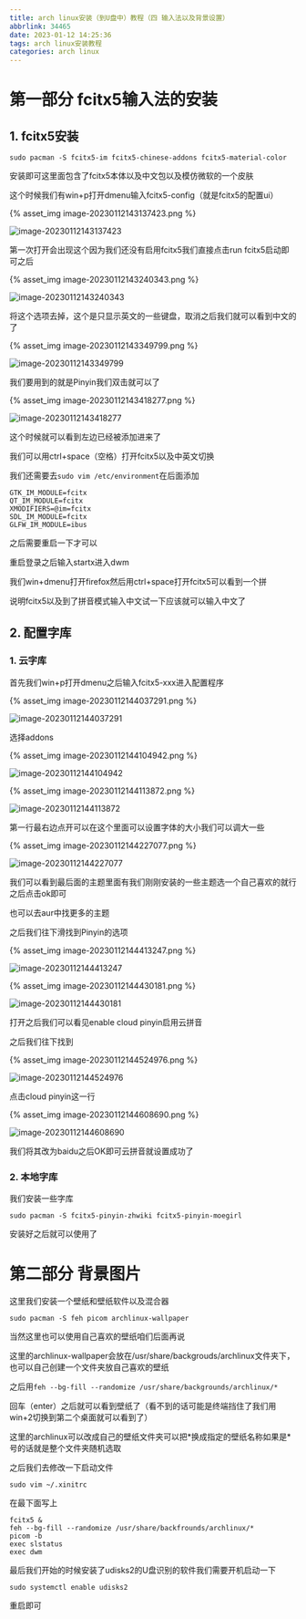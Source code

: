 ```yaml
---
title: arch linux安装（到U盘中）教程（四 输入法以及背景设置）
abbrlink: 34465
date: 2023-01-12 14:25:36
tags: arch linux安装教程
categories: arch linux
---
```


# 第一部分 fcitx5输入法的安装

## 1. fcitx5安装

`sudo pacman -S fcitx5-im fcitx5-chinese-addons fcitx5-material-color`

安装即可这里面包含了fcitx5本体以及中文包以及模仿微软的一个皮肤

这个时候我们有win+p打开dmenu输入fcitx5-config（就是fcitx5的配置ui）

{% asset_img image-20230112143137423.png %}

![image-20230112143137423](arch-linux安装教程四/image-20230112143137423.png)

第一次打开会出现这个因为我们还没有启用fcitx5我们直接点击run fcitx5启动即可之后

{% asset_img image-20230112143240343.png %}

![image-20230112143240343](arch-linux安装教程四/image-20230112143240343.png)

将这个选项去掉，这个是只显示英文的一些键盘，取消之后我们就可以看到中文的了

{% asset_img image-20230112143349799.png %}

![image-20230112143349799](arch-linux安装教程四/image-20230112143349799.png)

我们要用到的就是Pinyin我们双击就可以了

{% asset_img image-20230112143418277.png %}

![image-20230112143418277](arch-linux安装教程四/image-20230112143418277.png)

这个时候就可以看到左边已经被添加进来了

我们可以用ctrl+space（空格）打开fcitx5以及中英文切换

我们还需要去`sudo vim /etc/environment`在后面添加

```fcitx5
GTK_IM_MODULE=fcitx
QT_IM_MODULE=fcitx
XMODIFIERS=@im=fcitx
SDL_IM_MODULE=fcitx
GLFW_IM_MODULE=ibus
```

之后需要重启一下才可以

重启登录之后输入startx进入dwm

我们win+dmenu打开firefox然后用ctrl+space打开fcitx5可以看到一个拼

说明fcitx5以及到了拼音模式输入中文试一下应该就可以输入中文了

## 2. 配置字库

### 1. 云字库

首先我们win+p打开dmenu之后输入fcitx5-xxx进入配置程序

{% asset_img image-20230112144037291.png %}

![image-20230112144037291](arch-linux安装教程四/image-20230112144037291.png)

选择addons 

{% asset_img image-20230112144104942.png %}

![image-20230112144104942](arch-linux安装教程四/image-20230112144104942.png)

{% asset_img image-20230112144113872.png %}

![image-20230112144113872](arch-linux安装教程四/image-20230112144113872.png)

第一行最右边点开可以在这个里面可以设置字体的大小我们可以调大一些

{% asset_img image-20230112144227077.png %}

![image-20230112144227077](arch-linux安装教程四/image-20230112144227077.png)

我们可以看到最后面的主题里面有我们刚刚安装的一些主题选一个自己喜欢的就行之后点击ok即可

也可以去aur中找更多的主题

之后我们往下滑找到Pinyin的选项

{% asset_img image-20230112144413247.png %}

![image-20230112144413247](arch-linux安装教程四/image-20230112144413247.png)

{% asset_img image-20230112144430181.png %}

![image-20230112144430181](arch-linux安装教程四/image-20230112144430181.png)

打开之后我们可以看见enable cloud  pinyin启用云拼音

之后我们往下找到

{% asset_img image-20230112144524976.png %}

![image-20230112144524976](arch-linux安装教程四/image-20230112144524976.png)

点击cloud pinyin这一行

{% asset_img image-20230112144608690.png %}

![image-20230112144608690](arch-linux安装教程四/image-20230112144608690.png)

我们将其改为baidu之后OK即可云拼音就设置成功了



### 2. 本地字库

我们安装一些字库

`sudo pacman -S fcitx5-pinyin-zhwiki fcitx5-pinyin-moegirl`

安装好之后就可以使用了





# 第二部分 背景图片

这里我们安装一个壁纸和壁纸软件以及混合器

`sudo pacman -S feh picom archlinux-wallpaper`

当然这里也可以使用自己喜欢的壁纸咱们后面再说

这里的archlinux-wallpaper会放在/usr/share/backgrouds/archlinux文件夹下，也可以自己创建一个文件夹放自己喜欢的壁纸

之后用`feh --bg-fill --randomize /usr/share/backgrounds/archlinux/* `

回车（enter）之后就可以看到壁纸了（看不到的话可能是终端挡住了我们用win+2切换到第二个桌面就可以看到了）

这里的archlinux可以改成自己的壁纸文件夹可以把\*换成指定的壁纸名称如果是\*号的话就是整个文件夹随机选取



之后我们去修改一下启动文件

`sudo vim ~/.xinitrc`

在最下面写上

```.xinitrc
fcitx5 &
feh --bg-fill --randomize /usr/share/backfrounds/archlinux/*
picom -b
exec slstatus
exec dwm
```



最后我们开始的时候安装了udisks2的U盘识别的软件我们需要开机启动一下

`sudo systemctl enable udisks2`

重启即可

